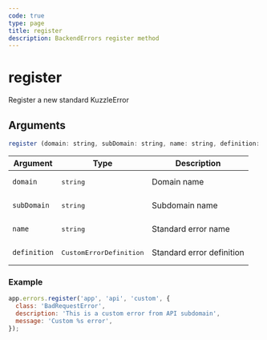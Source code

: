 ```yaml
---
code: true
type: page
title: register
description: BackendErrors register method
---
```


# register

<SinceBadge version="2.17.1" />

Register a new standard KuzzleError

## Arguments

```js
register (domain: string, subDomain: string, name: string, definition: CustomErrorDefinition): void
```

| Argument     | Type                             | Description               |
| ------------ | -------------------------------- | ------------------------- |
| `domain`     | <pre>string</pre>                | Domain name               |
| `subDomain`  | <pre>string</pre>                | Subdomain name            |
| `name`       | <pre>string</pre>                | Standard error name       |
| `definition` | <pre>CustomErrorDefinition</pre> | Standard error definition |


### Example

```js
app.errors.register('app', 'api', 'custom', {
  class: 'BadRequestError',
  description: 'This is a custom error from API subdomain',
  message: 'Custom %s error',
});
```